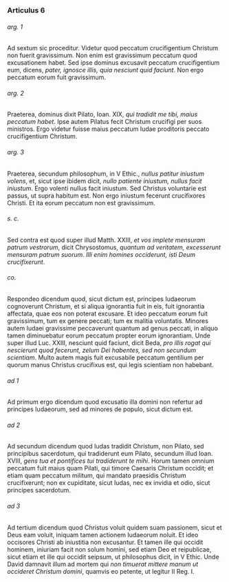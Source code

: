 ### Articulus 6

###### arg. 1
Ad sextum sic proceditur. Videtur quod peccatum crucifigentium Christum non fuerit gravissimum. Non enim est gravissimum peccatum quod excusationem habet. Sed ipse dominus excusavit peccatum crucifigentium eum, dicens, *pater, ignosce illis, quia nesciunt quid faciunt*. Non ergo peccatum eorum fuit gravissimum.

###### arg. 2
Praeterea, dominus dixit Pilato, Ioan. XIX, *qui tradidit me tibi, maius peccatum habet*. Ipse autem Pilatus fecit Christum crucifigi per suos ministros. Ergo videtur fuisse maius peccatum Iudae proditoris peccato crucifigentium Christum.

###### arg. 3
Praeterea, secundum philosophum, in V Ethic., *nullus patitur iniustum volens*, et, sicut ipse ibidem dicit, *nullo patiente iniustum, nullus facit iniustum*. Ergo volenti nullus facit iniustum. Sed Christus voluntarie est passus, ut supra habitum est. Non ergo iniustum fecerunt crucifixores Christi. Et ita eorum peccatum non est gravissimum.

###### s. c.
Sed contra est quod super illud Matth. XXIII, *et vos implete mensuram patrum vestrorum*, dicit Chrysostomus, *quantum ad veritatem, excesserunt mensuram patrum suorum. Illi enim homines occiderunt, isti Deum crucifixerunt*.

###### co.
Respondeo dicendum quod, sicut dictum est, principes Iudaeorum cognoverunt Christum, et si aliqua ignorantia fuit in eis, fuit ignorantia affectata, quae eos non poterat excusare. Et ideo peccatum eorum fuit gravissimum, tum ex genere peccati; tum ex malitia voluntatis. Minores autem Iudaei gravissime peccaverunt quantum ad genus peccati, in aliquo tamen diminuebatur eorum peccatum propter eorum ignorantiam. Unde super illud Luc. XXIII, nesciunt quid faciunt, dicit Beda, *pro illis rogat qui nescierunt quod fecerunt, zelum Dei habentes, sed non secundum scientiam*. Multo autem magis fuit excusabile peccatum gentilium per quorum manus Christus crucifixus est, qui legis scientiam non habebant.

###### ad 1
Ad primum ergo dicendum quod excusatio illa domini non refertur ad principes Iudaeorum, sed ad minores de populo, sicut dictum est.

###### ad 2
Ad secundum dicendum quod Iudas tradidit Christum, non Pilato, sed principibus sacerdotum, qui tradiderunt eum Pilato, secundum illud Ioan. XVIII, *gens tua et pontifices tui tradiderunt te mihi*. Horum tamen omnium peccatum fuit maius quam Pilati, qui timore Caesaris Christum occidit; et etiam quam peccatum militum, qui mandato praesidis Christum crucifixerunt; non ex cupiditate, sicut Iudas, nec ex invidia et odio, sicut principes sacerdotum.

###### ad 3
Ad tertium dicendum quod Christus voluit quidem suam passionem, sicut et Deus eam voluit, iniquam tamen actionem Iudaeorum noluit. Et ideo occisores Christi ab iniustitia non excusantur. Et tamen ille qui occidit hominem, iniuriam facit non solum homini, sed etiam Deo et reipublicae, sicut etiam et ille qui occidit seipsum, ut philosophus dicit, in V Ethic. Unde David damnavit illum ad mortem qui *non timuerat mittere manum ut occideret Christum domini*, quamvis eo petente, ut legitur II Reg. I.

